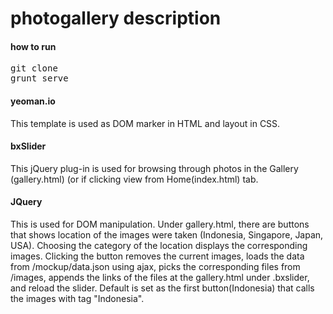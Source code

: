 photogallery description
============
<h4>how to run</h4>
<pre>git clone
grunt serve</pre>
<h4>yeoman.io</h4>
<p>This template is used as DOM marker in HTML and layout in CSS.</p>
<h4>bxSlider</h4>
<p>This jQuery plug-in is used for browsing through photos in the Gallery (gallery.html) (or if clicking view from Home(index.html) tab.</p>
<h4>JQuery</h4>
<p>This is used for DOM manipulation. Under gallery.html, there are buttons that shows location of the images were taken (Indonesia, Singapore, Japan, USA). Choosing the category of the location displays the corresponding images. Clicking the button removes the current images, loads the data from /mockup/data.json using ajax, picks the corresponding files from /images, appends the links of the files at the gallery.html under .bxslider, and reload the slider. Default is set as the first button(Indonesia) that calls the images with tag "Indonesia".</p>
